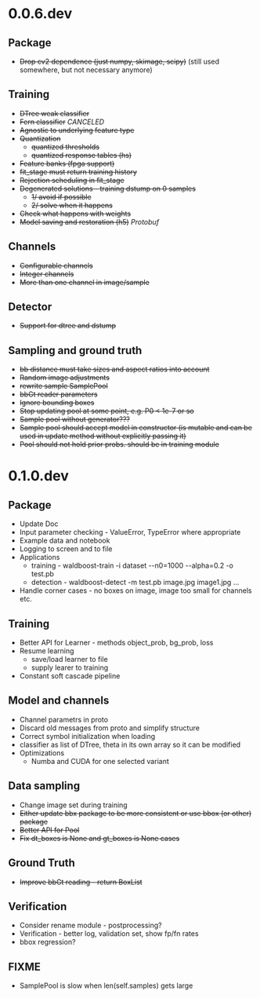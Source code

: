 # 0.0.6.dev

## Package
* ~~Drop cv2 dependence (just numpy, skimage, scipy)~~ (still used somewhere, but not necessary anymore)

## Training
* ~~DTree weak classifier~~
* ~~Fern classifier~~ *CANCELED*
* ~~Agnostic to underlying feature type~~
* ~~Quantization~~
  * ~~quantized thresholds~~
  * ~~quantized response tables (hs)~~
* ~~Feature banks (fpga support)~~
* ~~fit_stage must return training history~~
* ~~Rejection scheduling in fit_stage~~
* ~~Degenerated solutions - training dstump on 0 samples~~
  * ~~1/ avoid if possible~~
  * ~~2/ solve when it happens~~
* ~~Check what happens with weights~~
* ~~Model saving and restoration (h5)~~ *Protobuf*

## Channels
* ~~Configurable channels~~
* ~~Integer channels~~
* ~~More than one channel in image/sample~~

## Detector
* ~~Support for dtree and dstump~~

## Sampling and ground truth
* ~~bb distance must take sizes and aspect ratios into account~~
* ~~Random image adjustments~~
* ~~rewrite sample SamplePool~~
* ~~bbGt reader parameters~~
* ~~Ignore bounding boxes~~
* ~~Stop updating pool at some point, e.g. P0 < 1e-7 or so~~
* ~~Sample pool without generator???~~
* ~~Sample pool should accept model in constructor (is mutable and can be used in update method without explicitly passing it)~~
* ~~Pool should not hold prior probs. should be in training module~~


# 0.1.0.dev

## Package
* Update Doc
* Input parameter checking - ValueError, TypeError where appropriate
* Example data and notebook
* Logging to screen and to file
* Applications
  * training - waldboost-train -i dataset --n0=1000 --alpha=0.2 -o test.pb
  * detection - waldboost-detect -m test.pb image.jpg image1.jpg ...
* Handle corner cases - no boxes on image, image too small for channels etc.

## Training
* Better API for Learner - methods object_prob, bg_prob, loss
* Resume learning
  * save/load learner to file
  * supply learer to training
* Constant soft cascade pipeline

## Model and channels
* Channel parametrs in proto
* Discard old messages from proto and simplify structure
* Correct symbol initialization when loading
* classifier as list of DTree, theta in its own array so it can be modified
* Optimizations
  * Numba and CUDA for one selected variant

## Data sampling
* Change image set during training
* ~~Either update bbx package to be more consistent or use bbox (or other) package~~
* ~~Better API for Pool~~
* ~~Fix dt_boxes is None and gt_boxes is None cases~~

## Ground Truth
* ~~Improve bbGt reading - return BoxList~~

## Verification
* Consider rename module - postprocessing?
* Verification - better log, validation set, show fp/fn rates
* bbox regression?

## FIXME
* SamplePool is slow when len(self.samples) gets large